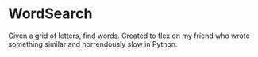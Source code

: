 # WordSearch
 
Given a grid of letters, find words. Created to flex on my friend who wrote something similar and horrendously slow in Python. 
